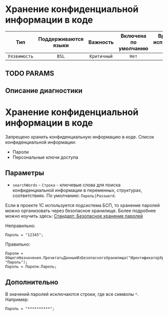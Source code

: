 # Хранение конфиденциальной информации в коде

| Тип | Поддерживаются<br/>языки | Важность | Включена<br/>по умолчанию | Время на<br/>исправление (мин) | Тэги |
| :-: | :-: | :-: | :-: | :-: | :-: |
| `Уязвимость` | `BSL` | `Критичный` | `Нет` | `15` | `standard` |


## TODO PARAMS

## Описание диагностики

# Хранение конфиденциальной информации в коде

Запрещено хранить конфиденциальную информацию в коде. Список конфиденциальной информации:
* Пароли
* Персональные ключи доступа

## Параметры

* `searchWords` - `Строка` - ключевые слова для поиска конфиденциальной информации в переменных, структурах, соответствиях. По умолчанию: `Пароль|Password`.

Если в проекте 1С используется подсистема БСП, то хранение паролей можно организовать через безопасное хранилище. Более подробнее можно изучить здесь: 
[Стандарт: Безопасное хранение паролей](https://its.1c.ru/db/v8std#content:740:hdoc)

Неправильно:
```bsl
Пароль = "12345";
```

Правильно:
```bsl
Пароли = ОбщегоНазначения.ПрочитатьДанныеИзБезопасногоХранилища("ИдентификаторХранения", "Пароль");
Пароль = Пароли.Пароль;
```

## Дополнительно

В значений паролей исключаются строки, где все символы `*`. Например:

```bsl
Пароль = "**********";
```
